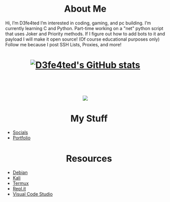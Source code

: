 <html>
  <h1 align=center>About Me</h1>

</div>

  <div><p> Hi, I’m D3fe4ted I’m interested in coding, gaming, and pc building. I’m currently learning C and Python. Part-time working on a "net" python script that uses Joker and Priority methods. If I figure out how to add bots to it and payload I will make it open source! (Of course educational purposes only) Follow me because I post SSH Lists, Proxies, and more!
<div><h1 align=center>
  
  [![D3fe4ted's GitHub stats](https://github-readme-stats.vercel.app/api?username=d3fe4ted&theme=dark&show_icons=true&icon_color=0BE7EE&hide_border=true)](https://github.com/anuraghazra/github-readme-stats)
  <div><h1 align=center>
    <img src="https://github-readme-stats.vercel.app/api/top-langs/?username=xkotori&layout=compact&count_private=true&include_all_commits=true&hide_border=true&langs_count=10&theme=dark" /> 
    </div>
   </h1 align=center>
  
<div><ul><h1 align=center>My Stuff</h1>
  <div><li><a href="https://socials.deangelo.tk">Socials</a>
  <div><li><a href="https://portfolio.deangelo.tk">Portfolio</a>
 </ul></div>
    
<div><ul><h1 align=center>Resources</h1>
  <div><li><a href="https://www.debian.org/">Debian</a>
  <div><li><a href="https://www.kali.org/get-kali/">Kali</a>
  <div><li><a href="https://termux.com/">Termux</a>
  <div><li><a href="https://replit.com/">Repl.it</a>
  <div><li><a href="https://code.visualstudio.com/">Visual Code Studio</a>
   
   </ul>
  </div>
</html>
